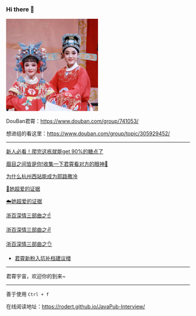 ### Hi there 👋


<img src="./img/20240323131849.jpg" width="50%">
<!-- ![最爱龙云](./img/20240323131849.jpg) -->



DouBan君霄：<https://www.douban.com/group/741053/>

想进组的看这里：<https://www.douban.com/group/topic/305929452/>


---





[新人必看！爬完这栋就能get 90%的糖点了](https://www.douban.com/group/topic/299822941/)

[眉目之间皆是你!收集一下君霄看对方的眼神🍬](https://www.douban.com/group/topic/308251471)

[为什么杭州西站能成为耶路撒冷](https://www.douban.com/group/topic/300315959/)

[🍊她超爱的证据](https://www.douban.com/group/topic/307201604/)

[☁️她超爱的证据](https://www.douban.com/group/topic/307213982)

[浙百深情三部曲之☝️️](https://www.douban.com/group/topic/301157518)

[浙百深情三部曲之✌️️](https://www.douban.com/group/topic/301172333/)

[浙百深情三部曲之👌](https://www.douban.com/group/topic/301176107)


* [君霄新粉入坑补档建议楼](src/douban/本组君霄新粉入坑补档建议楼.html)


---

君霄宇宙，欢迎你的到来~


---


善于使用 `Ctrl + f`

在线阅读地址：https://rodert.github.io/JavaPub-Interview/



